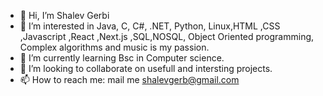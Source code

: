 - 👋 Hi, I’m Shalev Gerbi
- 👀 I’m interested in Java, C, C#, .NET, Python, Linux,HTML ,CSS ,Javascript ,React ,Next.js ,SQL,NOSQL, Object Oriented programming, Complex algorithms and music is my passion.
- 🌱 I’m currently learning Bsc in Computer science.
- 💞️ I’m looking to collaborate on usefull and intersting projects.
- 📫 How to reach me: mail me shalevgerb@gmail.com
